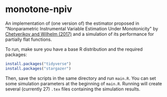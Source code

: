 # monotone-npiv

An implementation of (one version of) the estimator proposed in "Nonparametric Instrumental Variable Estimation Under Monotonicity" by [Chetverikov and Wilhelm (2017)](https://onlinelibrary.wiley.com/doi/abs/10.3982/ECTA13639) and a simulation of its performance for partially flat functions.

To run, make sure you have a base R distribution and the required packages:

```R
install.packages("tidyverse")
install.packages("stargazer")
```

Then, save the scripts in the same directory and run `main.R`.
You can set some simulation parameters at the beginning of `main.R`.
Running will create several (currently 27) `.tex` files containing the simulation results.